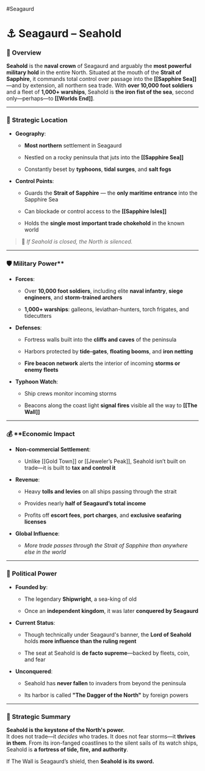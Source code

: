 #Seagaurd 
# ⚓ Seagaurd – Seahold

### 📍 Overview

**Seahold** is the **naval crown** of Seagaurd and arguably the **most powerful military hold** in the entire North. Situated at the mouth of the **Strait of Sapphire**, it commands total control over passage into the **[[Sapphire Sea]]**—and by extension, all northern sea trade. With **over 10,000 foot soldiers** and a fleet of **1,000+ warships**, Seahold is **the iron fist of the sea**, second only—perhaps—to **[[Worlds End]]**.

---

### 🌊 Strategic Location

- **Geography**:
    
    - **Most northern** settlement in Seagaurd
        
    - Nestled on a rocky peninsula that juts into the **[[Sapphire Sea]]**
        
    - Constantly beset by **typhoons**, **tidal surges**, and **salt fogs**
        
- **Control Points**:
    
    - Guards the **Strait of Sapphire** — the **only maritime entrance** into the Sapphire Sea
        
    - Can blockade or control access to the **[[Sapphire Isles]]**
        
    - Holds the **single most important trade chokehold** in the known world
        

> 🛑 _If Seahold is closed, the North is silenced._

---

### 🛡️ Military Power**

- **Forces**:
    
    - Over **10,000 foot soldiers**, including elite **naval infantry**, **siege engineers**, and **storm-trained archers**
        
    - **1,000+ warships**: galleons, leviathan-hunters, torch frigates, and tidecutters
        
- **Defenses**:
    
    - Fortress walls built into the **cliffs and caves** of the peninsula
        
    - Harbors protected by **tide-gates**, **floating booms**, and **iron netting**
        
    - **Fire beacon network** alerts the interior of incoming **storms or enemy fleets**
        
- **Typhoon Watch**:
    
    - Ship crews monitor incoming storms
        
    - Beacons along the coast light **signal fires** visible all the way to **[[The Wall]]**
        

---

### 💰 ****Economic Impact**

- **Non-commercial Settlement**:
    
    - Unlike [[Gold Town]] or [[Jeweler’s Peak]], Seahold isn’t built on trade—it is built to **tax and control it**
        
- **Revenue**:
    
    - Heavy **tolls and levies** on all ships passing through the strait
        
    - Provides nearly **half of Seagaurd’s total income**
        
    - Profits off **escort fees**, **port charges**, and **exclusive seafaring licenses**
        
- **Global Influence**:
    
    - _More trade passes through the Strait of Sapphire than anywhere else in the world_
        

---

### 👑 Political Power

- **Founded by**:
    
    - The legendary **Shipwright**, a sea-king of old
        
    - Once an **independent kingdom**, it was later **conquered by Seagaurd**
        
- **Current Status**:
    
    - Though technically under Seagaurd's banner, the **Lord of Seahold** holds **more influence than the ruling regent**
        
    - The seat at Seahold is **de facto supreme**—backed by fleets, coin, and fear
        
- **Unconquered**:
    
    - Seahold has **never fallen** to invaders from beyond the peninsula
        
    - Its harbor is called **"The Dagger of the North"** by foreign powers
        

---

### 🧭 Strategic Summary

**Seahold is the keystone of the North's power.**  
It does not trade—it _decides_ who trades. It does not fear storms—it **thrives in them**. From its iron-fanged coastlines to the silent sails of its watch ships, Seahold is **a fortress of tide, fire, and authority**.

If The Wall is Seagaurd’s shield, then **Seahold is its sword.**